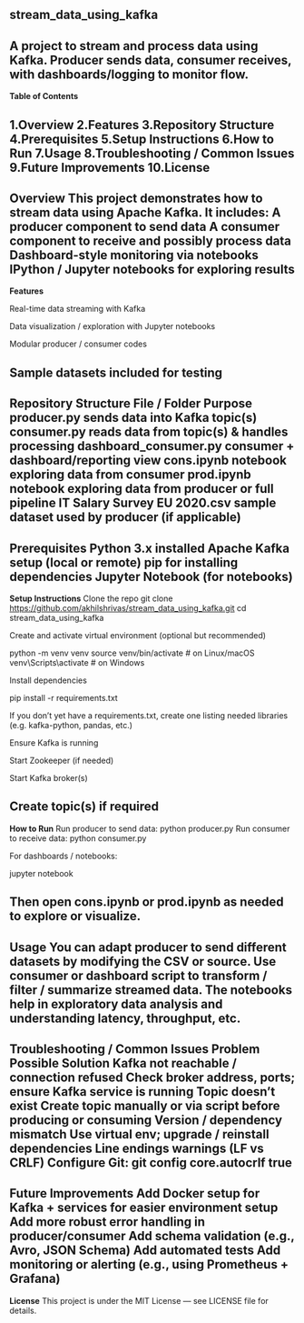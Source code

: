 **stream_data_using_kafka**
---
A project to stream and process data using Kafka. Producer sends data, consumer receives, with dashboards/logging to monitor flow.
--
**Table of Contents**

1.Overview
2.Features
3.Repository Structure
4.Prerequisites
5.Setup Instructions
6.How to Run
7.Usage
8.Troubleshooting / Common Issues
9.Future Improvements
10.License
--
**Overview**
This project demonstrates how to stream data using Apache Kafka. It includes:
A producer component to send data
A consumer component to receive and possibly process data
Dashboard-style monitoring via notebooks
IPython / Jupyter notebooks for exploring results
--
**Features**

Real-time data streaming with Kafka

Data visualization / exploration with Jupyter notebooks

Modular producer / consumer codes

Sample datasets included for testing
--
**Repository Structure**
File / Folder	Purpose
producer.py	sends data into Kafka topic(s)
consumer.py	reads data from topic(s) & handles processing
dashboard_consumer.py	consumer + dashboard/reporting view
cons.ipynb	notebook exploring data from consumer
prod.ipynb	notebook exploring data from producer or full pipeline
IT Salary Survey EU 2020.csv	sample dataset used by producer (if applicable)
--
**Prerequisites**
Python 3.x installed
Apache Kafka setup (local or remote)
pip for installing dependencies
Jupyter Notebook (for notebooks)
--
**Setup Instructions**
Clone the repo
git clone https://github.com/akhilshrivas/stream_data_using_kafka.git
cd stream_data_using_kafka

Create and activate virtual environment (optional but recommended)

python -m venv venv
source venv/bin/activate     # on Linux/macOS
venv\Scripts\activate        # on Windows

Install dependencies

pip install -r requirements.txt

If you don’t yet have a requirements.txt, create one listing needed libraries (e.g. kafka-python, pandas, etc.)

Ensure Kafka is running

Start Zookeeper (if needed)

Start Kafka broker(s)

Create topic(s) if required
--
**How to Run**
Run producer to send data:
python producer.py
Run consumer to receive data:
python consumer.py

For dashboards / notebooks:

jupyter notebook

Then open cons.ipynb or prod.ipynb as needed to explore or visualize.
--
**Usage**
You can adapt producer to send different datasets by modifying the CSV or source.
Use consumer or dashboard script to transform / filter / summarize streamed data.
The notebooks help in exploratory data analysis and understanding latency, throughput, etc.
--
**Troubleshooting / Common Issues**
Problem	Possible Solution
Kafka not reachable / connection refused	Check broker address, ports; ensure Kafka service is running
Topic doesn’t exist	Create topic manually or via script before producing or consuming
Version / dependency mismatch	Use virtual env; upgrade / reinstall dependencies
Line endings warnings (LF vs CRLF)	Configure Git: git config core.autocrlf true
--
**Future Improvements**
Add Docker setup for Kafka + services for easier environment setup
Add more robust error handling in producer/consumer
Add schema validation (e.g., Avro, JSON Schema)
Add automated tests
Add monitoring or alerting (e.g., using Prometheus + Grafana)
--
**License**
This project is under the MIT License — see LICENSE file for details.
